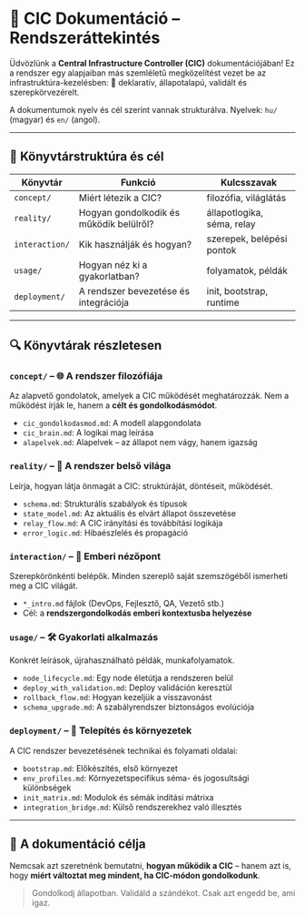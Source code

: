 # 🧠 CIC Dokumentáció – Rendszeráttekintés

Üdvözlünk a **Central Infrastructure Controller (CIC)** dokumentációjában!
Ez a rendszer egy alapjaiban más szemléletű megközelítést vezet be az infrastruktúra-kezelésben:
📌 deklaratív, állapotalapú, validált és szerepkörvezérelt.

A dokumentumok nyelv és cél szerint vannak strukturálva. Nyelvek: `hu/` (magyar) és `en/` (angol).

---

## 📁 Könyvtárstruktúra és cél

| Könyvtár       | Funkció                                 | Kulcsszavak                |
| -------------- | --------------------------------------- | -------------------------- |
| `concept/`     | Miért létezik a CIC?                    | filozófia, világlátás      |
| `reality/`     | Hogyan gondolkodik és működik belülről? | állapotlogika, séma, relay |
| `interaction/` | Kik használják és hogyan?               | szerepek, belépési pontok  |
| `usage/`       | Hogyan néz ki a gyakorlatban?           | folyamatok, példák         |
| `deployment/`  | A rendszer bevezetése és integrációja   | init, bootstrap, runtime   |

---

## 🔍 Könyvtárak részletesen

### `concept/` – 🌐 A rendszer filozófiája

Az alapvető gondolatok, amelyek a CIC működését meghatározzák.
Nem a működést írják le, hanem a **célt és gondolkodásmódot**.

* `cic_gondolkodasmod.md`: A modell alapgondolata
* `cic_brain.md`: A logikai mag leírása
* `alapelvek.md`: Alapelvek – az állapot nem vágy, hanem igazság

### `reality/` – 🧬 A rendszer belső világa

Leírja, hogyan látja önmagát a CIC: struktúráját, döntéseit, működését.

* `schema.md`: Strukturális szabályok és típusok
* `state_model.md`: Az aktuális és elvárt állapot összevetése
* `relay_flow.md`: A CIC irányítási és továbbítási logikája
* `error_logic.md`: Hibaészlelés és propagáció

### `interaction/` – 🧍 Emberi nézőpont

Szerepkörönkénti belépők. Minden szereplő saját szemszögéből ismerheti meg a CIC világát.

* `*_intro.md` fájlok (DevOps, Fejlesztő, QA, Vezető stb.)
* Cél: a **rendszergondolkodás emberi kontextusba helyezése**

### `usage/` – 🛠️ Gyakorlati alkalmazás

Konkrét leírások, újrahasználható példák, munkafolyamatok.

* `node_lifecycle.md`: Egy node életútja a rendszeren belül
* `deploy_with_validation.md`: Deploy validáción keresztül
* `rollback_flow.md`: Hogyan kezeljük a visszavonást
* `schema_upgrade.md`: A szabályrendszer biztonságos evolúciója

### `deployment/` – 🚀 Telepítés és környezetek

A CIC rendszer bevezetésének technikai és folyamati oldalai:

* `bootstrap.md`: Előkészítés, első környezet
* `env_profiles.md`: Környezetspecifikus séma- és jogosultsági különbségek
* `init_matrix.md`: Modulok és sémák indítási mátrixa
* `integration_bridge.md`: Külső rendszerekhez való illesztés

---

## 🎯 A dokumentáció célja

Nemcsak azt szeretnénk bemutatni, **hogyan működik a CIC** –
hanem azt is, hogy **miért változtat meg mindent, ha CIC-módon gondolkodunk**.

> Gondolkodj állapotban. Validáld a szándékot. Csak azt engedd be, ami igaz.